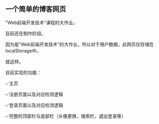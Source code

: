 ## 一个简单的博客网页

"Web前端开发技术"课程的大作业。

目前还在制作阶段。

因为是"Web前端开发技术"的大作业，所以对于用户数据，此网页仅存储在localStorage中。

就这样。

目前实现的功能：

✅主页

✅注册页面以及对应检测逻辑

✅登录页面以及对应检测逻辑

✅完整的顶部栏与底部栏（头像更换，搜索栏，退出登录等）
